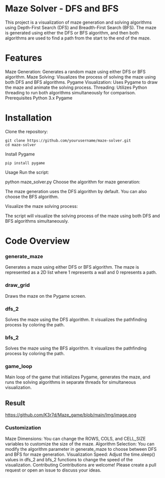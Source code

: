 # Maze Solver - DFS and BFS
This project is a visualization of maze generation and solving algorithms using Depth-First Search (DFS) and Breadth-First Search (BFS). The maze is generated using either the DFS or BFS algorithm, and then both algorithms are used to find a path from the start to the end of the maze.

# Features
Maze Generation: Generates a random maze using either DFS or BFS algorithm.
Maze Solving: Visualizes the process of solving the maze using both DFS and BFS algorithms.
Pygame Visualization: Uses Pygame to draw the maze and animate the solving process.
Threading: Utilizes Python threading to run both algorithms simultaneously for comparison.
Prerequisites
Python 3.x
Pygame
# Installation
Clone the repository:

```
git clone https://github.com/yourusername/maze-solver.git
cd maze-solver
```
Install Pygame
```
pip install pygame
```
Usage
Run the script:

python maze_solver.py
Choose the algorithm for maze generation:

The maze generation uses the DFS algorithm by default. You can also choose the BFS algorithm.

Visualize the maze solving process:

The script will visualize the solving process of the maze using both DFS and BFS algorithms simultaneously.

# Code Overview
### generate_maze
Generates a maze using either DFS or BFS algorithm. The maze is represented as a 2D list where 1 represents a wall and 0 represents a path.

### draw_grid
Draws the maze on the Pygame screen.

### dfs_2
Solves the maze using the DFS algorithm. It visualizes the pathfinding process by coloring the path.

### bfs_2
Solves the maze using the BFS algorithm. It visualizes the pathfinding process by coloring the path.

### game_loop
Main loop of the game that initializes Pygame, generates the maze, and runs the solving algorithms in separate threads for simultaneous visualization.

## Result
https://github.com/K3r7d/Maze_game/blob/main/Img/image.png


### Customization
Maze Dimensions: You can change the ROWS, COLS, and CELL_SIZE variables to customize the size of the maze.
Algorithm Selection: You can modify the algorithm parameter in generate_maze to choose between DFS and BFS for maze generation.
Visualization Speed: Adjust the time.sleep() values in dfs_2 and bfs_2 functions to change the speed of the visualization.
Contributing
Contributions are welcome! Please create a pull request or open an issue to discuss your ideas.







